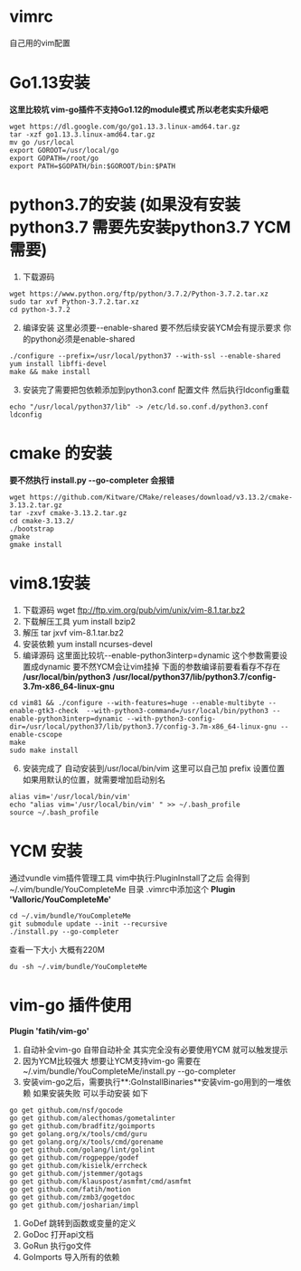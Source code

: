 # vimrc
自己用的vim配置
# Go1.13安装 
**这里比较坑 vim-go插件不支持Go1.12的module模式 所以老老实实升级吧**
```
wget https://dl.google.com/go/go1.13.3.linux-amd64.tar.gz
tar -xzf go1.13.3.linux-amd64.tar.gz
mv go /usr/local
export GOROOT=/usr/local/go
export GOPATH=/root/go
export PATH=$GOPATH/bin:$GOROOT/bin:$PATH
```
# python3.7的安装 (如果没有安装python3.7 需要先安装python3.7 YCM需要)
1. 下载源码
```
wget https://www.python.org/ftp/python/3.7.2/Python-3.7.2.tar.xz
sudo tar xvf Python-3.7.2.tar.xz 
cd python-3.7.2
```
2. 编译安装 这里必须要--enable-shared 要不然后续安装YCM会有提示要求 你的python必须是enable-shared
```
./configure --prefix=/usr/local/python37 --with-ssl --enable-shared
yum install libffi-devel
make && make install
```
3. 安装完了需要把包依赖添加到python3.conf 配置文件 然后执行ldconfig重载
```
echo "/usr/local/python37/lib" -> /etc/ld.so.conf.d/python3.conf 
ldconfig
```

# cmake 的安装
**要不然执行 install.py --go-completer 会报错**
```
wget https://github.com/Kitware/CMake/releases/download/v3.13.2/cmake-3.13.2.tar.gz
tar -zxvf cmake-3.13.2.tar.gz 
cd cmake-3.13.2/
./bootstrap
gmake
gmake install
```

# vim8.1安装
1. 下载源码
wget ftp://ftp.vim.org/pub/vim/unix/vim-8.1.tar.bz2
2. 下载解压工具
yum install bzip2
3. 解压
tar jxvf vim-8.1.tar.bz2
4. 安装依赖
yum install ncurses-devel
5. 编译源码 这里面比较坑--enable-python3interp=dynamic 这个参数需要设置成dynamic 要不然YCM会让vim挂掉
下面的参数编译前要看看存不存在 
**/usr/local/bin/python3**
**/usr/local/python37/lib/python3.7/config-3.7m-x86_64-linux-gnu**
```
cd vim81 && ./configure --with-features=huge --enable-multibyte --enable-gtk3-check  --with-python3-command=/usr/local/bin/python3 --enable-python3interp=dynamic --with-python3-config-dir=/usr/local/python37/lib/python3.7/config-3.7m-x86_64-linux-gnu --enable-cscope
make
sudo make install
```
6. 安装完成了 自动安装到/usr/local/bin/vim 这里可以自己加 prefix 设置位置 如果用默认的位置，就需要增加启动别名
```
alias vim='/usr/local/bin/vim'
echo "alias vim='/usr/local/bin/vim' " >> ~/.bash_profile
source ~/.bash_profile
```

# YCM 安装
通过vundle vim插件管理工具 vim中执行:PluginInstall了之后 会得到~/.vim/bundle/YouCompleteMe 目录
.vimrc中添加这个
**Plugin 'Valloric/YouCompleteMe'**
```
cd ~/.vim/bundle/YouCompleteMe
git submodule update --init --recursive
./install.py --go-completer
```
查看一下大小 大概有220M
```
du -sh ~/.vim/bundle/YouCompleteMe
```
# vim-go 插件使用
**Plugin 'fatih/vim-go'**
1. 自动补全vim-go 自带自动补全 其实完全没有必要使用YCM  <c-x><c-o> 就可以触发提示
2. 因为YCM比较强大 想要让YCM支持vim-go 需要在~/.vim/bundle/YouCompleteMe/install.py --go-completer
3. 安装vim-go之后，需要执行**:GoInstallBinaries**安装vim-go用到的一堆依赖 如果安装失败 可以手动安装 如下
```
go get github.com/nsf/gocode
go get github.com/alecthomas/gometalinter
go get github.com/bradfitz/goimports
go get golang.org/x/tools/cmd/guru
go get golang.org/x/tools/cmd/gorename
go get github.com/golang/lint/golint
go get github.com/rogpeppe/godef
go get github.com/kisielk/errcheck
go get github.com/jstemmer/gotags
go get github.com/klauspost/asmfmt/cmd/asmfmt
go get github.com/fatih/motion
go get github.com/zmb3/gogetdoc
go get github.com/josharian/impl
```
1. GoDef 跳转到函数或变量的定义
2. GoDoc 打开api文档
3. GoRun 执行go文件
4. GoImports 导入所有的依赖
